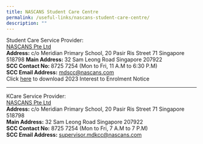 ```yaml
---
title: NASCANS Student Care Centre
permalink: /useful-links/nascans-student-care-centre/
description: ""
---
```

Student
Care Service Provider:<br>
<u>NASCANS Pte Ltd<br></u>
<b>Address:</b> c/o Meridian Primary School, 20 Pasir Ris Street 71 Singapore 518798
<b>Main Address: </b>32 Sam Leong Road Singapore 207922 <br>
<b>SCC Contact No: </b>8725 7254 (Mon to Fri, 11 A.M to 6:30 P.M)<br>
<b>SCC Email Address:</b> <a href="mailto:mdscc@nascans.com">mdscc@nascans.com</a><br>Click <a href="" target="_blank">here</a> to download 2023 Interest to Enrolment Notice<br><hr>

KCare Service Provider: <br>
<u>NASCANS Pte Ltd</u></b><br>
<b>Address:</b> c/o Meridian Primary School, 20 Pasir Ris Street 71 Singapore 518798 <br>
<b>Main Address:</b> 32 Sam Leong Road Singapore 207922 <br>
<b>SCC Contact No:</b> 8725 7254 (Mon to Fri, 7 A.M to 7 P.M)<br>
<b>SCC Email Address:</b> <a href="goog_1763077939">supervisor.</a></span><a href="mailto:supervisor.mdkcc@nascans.com" target="">mdkcc@nascans.com</a>